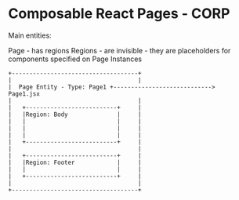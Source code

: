 # Composable React Pages - CORP

Main entities:

Page - has regions
Regions - are invisible - they are placeholders for components specified on Page Instances

```
+------------------------------------+
|                                    |
|  Page Entity - Type: Page1 +---------------------------->   Page1.jsx
|                                    |
|   +--------------------------+     |
|   |Region: Body              |     |
|   |                          |     |
|   |                          |     |
|   |                          |     |
|   +--------------------------+     |
|                                    |
|   +--------------------------+     |
|   |Region: Footer            |     |
|   |                          |     |
|   +--------------------------+     |
|                                    |
+------------------------------------+

```